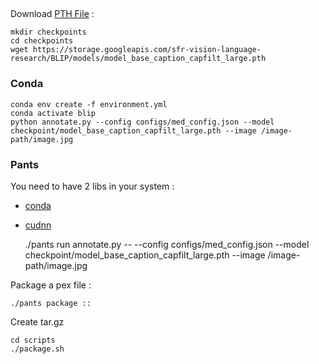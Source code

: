 ##

Download [PTH File](https://storage.googleapis.com/sfr-vision-language-research/BLIP/models/model_base_caption_capfilt_large.pth) : 

    mkdir checkpoints
    cd checkpoints
    wget https://storage.googleapis.com/sfr-vision-language-research/BLIP/models/model_base_caption_capfilt_large.pth

### Conda

    conda env create -f environment.yml
    conda activate blip
    python annotate.py --config configs/med_config.json --model checkpoint/model_base_caption_capfilt_large.pth --image /image-path/image.jpg

### Pants

You need to have 2 libs in your system :
- [conda](https://docs.vmware.com/en/VMware-vSphere-Bitfusion/3.0/Example-Guide/GUID-ABB4A0B1-F26E-422E-85C5-BA9F2454363A.html)
- [cudnn](https://docs.nvidia.com/deeplearning/cudnn/install-guide/index.html)


    ./pants run annotate.py -- --config configs/med_config.json --model checkpoint/model_base_caption_capfilt_large.pth --image /image-path/image.jpg

Package a pex file :

    ./pants package ::

Create tar.gz

    cd scripts
    ./package.sh